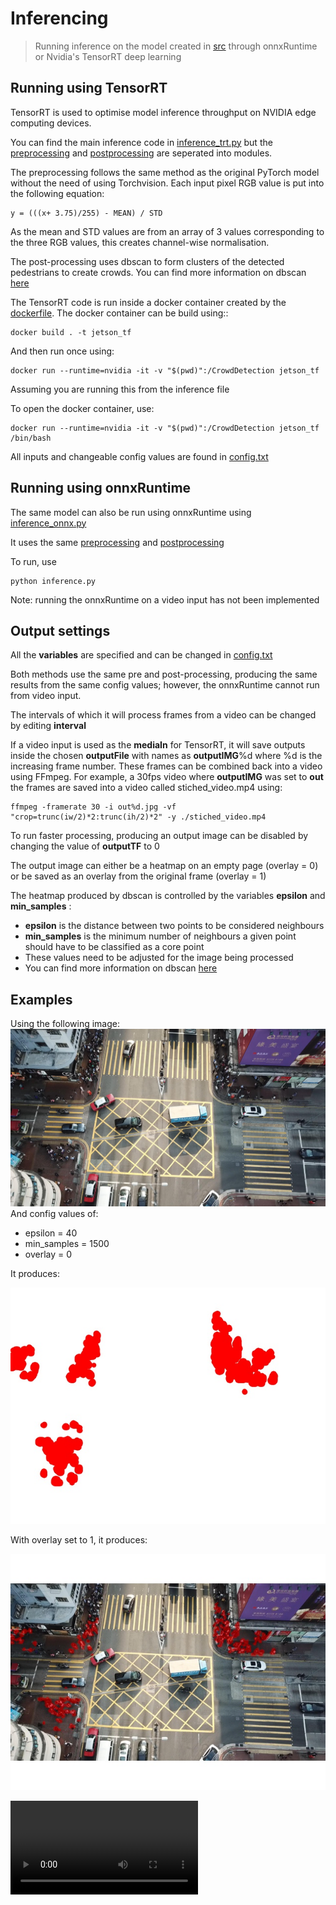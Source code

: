 # Inferencing

> Running inference on the model created in [src](../src) through onnxRuntime or Nvidia's TensorRT deep learning 

## Running using TensorRT
TensorRT is used to optimise model inference throughput on NVIDIA edge computing devices.

You can find the main inference code in [inference_trt.py](inference_trt.py) but the [preprocessing](preprocessing.py) and [postprocessing](postprocessing.py) are seperated into modules.

The preprocessing follows the same method as the original PyTorch model without the need of using Torchvision. Each input pixel RGB value is put into the following equation:

    y = (((x+ 3.75)/255) - MEAN) / STD

As the mean and STD values are from an array of 3 values corresponding to the three RGB values, this creates channel-wise normalisation.

The post-processing uses dbscan to form clusters of the detected pedestrians to create crowds. You can find more information on dbscan [here](https://scikit-learn.org/stable/modules/generated/sklearn.cluster.DBSCAN.html)

The TensorRT code is run inside a docker container created by the [dockerfile](dockerfile). The docker container can be build using::

    docker build . -t jetson_tf

And then run once using:

    docker run --runtime=nvidia -it -v "$(pwd)":/CrowdDetection jetson_tf

Assuming you are running this from the inference file

To open the docker container, use:

    docker run --runtime=nvidia -it -v "$(pwd)":/CrowdDetection jetson_tf /bin/bash

All inputs and changeable config values are found in [config.txt](config.txt)

## Running using onnxRuntime

The same model can also be run using onnxRuntime using [inference_onnx.py](inference_onnx.py)

It uses the same [preprocessing](preprocessing.py) and [postprocessing](postprocessing.py)

To run, use

    python inference.py 

Note: running the onnxRuntime on a video input has not been implemented

## Output settings

All the **variables** are specified and can be changed in [config.txt](config.txt)

Both methods use the same pre and post-processing, producing the same results from the same config values; however, the onnxRuntime cannot run from video input.

The intervals of which it will process frames from a video can be changed by editing **interval**

If a video input is used as the **mediaIn** for TensorRT, it will save outputs inside the chosen **outputFile** with names as **outputIMG**%d where %d is the increasing frame number. These frames can be combined back into a video using FFmpeg.
For example, a 30fps video where **outputIMG** was set to **out** the frames are saved into a video called stiched_video.mp4 using:

    ffmpeg -framerate 30 -i out%d.jpg -vf "crop=trunc(iw/2)*2:trunc(ih/2)*2" -y ./stiched_video.mp4
    
To run faster processing, producing an output image can be disabled by changing the value of **outputTF** to 0

The output image can either be a heatmap on an empty page (overlay = 0) or be saved as an overlay from the original frame (overlay = 1)

The heatmap produced by dbscan is controlled by the variables **epsilon** and **min_samples** :
* **epsilon** is the distance between two points to be considered neighbours 
* **min_samples** is the minimum number of neighbours a given point should have to be classified as a core point 
* These values need to be adjusted for the image being processed
* You can find more information on dbscan [here](https://scikit-learn.org/stable/modules/generated/sklearn.cluster.DBSCAN.html)

## Examples

Using the following image: ![](example.jpg)
And config values of:
* epsilon = 40
* min_samples = 1500
* overlay = 0

It produces: 

![](inferenceOut.jpg)

With overlay set to 1, it produces:

![](overlayOut.jpg)

![Video Output Example](stiched_video.mp4)
